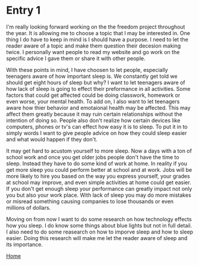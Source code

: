 # Entry 1

I'm really looking forward working on the the freedom project throughout the year. It is allowing me to choose a topic that I may be interested in. One thing I do have to keep in mind is I should have a purpose. I need to let the reader aware of a topic and make them question their decesion making twice. I personally want people to read my website and go work on the specific advice I gave them or share it with other people. 

With these points in mind, I have choosen to let people, especially teenagers aware of how important sleep is. We constantly get told we should get eight hours of sleep but why? I want to let teenagers aware of how lack of sleep is going to effect their preformance in all activities. Some factors that could get affected could be doing classwork, homework or even worse, your mental health. To add on, I also want to let teenagers aware how thier behavior and emotaional health may be affected. This may affect them greatly because it may ruin certain relationships without the intention of doing so. People also don't realize how certain devices like computers, phones or tv's can effect how easy it is to sleep. To put it in to simply words I want to give people advice on how they could sleep easier and what would happen if they don't.

It may get hard to acustom yourself to more sleep. Now a days with a ton of school work and once you get older jobs people don't have the time to sleep. Instead they have to do some kind of work at home. In reality if you get more sleep you could perform better at school and at work. Jobs will be more likely to hire you based on the way you express yourself, your grades at school may improve, and even simple activities at home could get easier. If you don't get enough sleep your performance can greatly impact not only you but also your work place. With lack of sleep you may do more mistakes or misread something causing companies to lose thousands or even millions of dollars. 

Moving on from now I want to do some research on how technology effects how you sleep. I do know some things about blue lights but not in full detail. I also need to do some reasearch on how to imporve sleep and how to sleep easier. Doing this research will make me let the reader aware of sleep and its importance.


[Home](../README.md)
